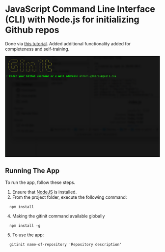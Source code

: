 # JavaScript Command Line Interface (CLI) with Node.js for initializing Github repos

Done via [this tutorial](https://www.sitepoint.com/javascript-command-line-interface-cli-node-js/). Added additional functionality added for completeness and self-training.

![Image of the app](https://github.com/mihailgaberov/node-cli-gitinit/blob/master/screenshot.png)

## Running The App

To run the app, follow these steps.

1. Ensure that [NodeJS](http://nodejs.org/) is installed.
3. From the project folder, execute the following command:

```shell
  npm install
```

4. Making the gitinit command available globally

```shell
  npm install -g
```
 
5. To use the app:

```shell
  gitinit name-of-repository 'Repository description'
```